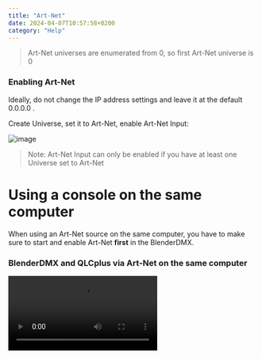 ```yaml
---
title: "Art-Net"
date: 2024-04-07T10:57:58+0200
category: "Help"
---
```

> Art-Net universes are enumerated from 0, so first Art-Net universe is 0

### Enabling Art-Net

Ideally, do not change the IP address settings and leave it at the default 0.0.0.0 .

Create Universe, set it to Art-Net, enable Art-Net Input:

![image](../media/enable_artnet.png)

> Note: Art-Net Input can only be enabled if you have at least one Universe set to Art-Net

# Using a console on the same computer

When using an Art-Net source on the same computer, you have to make sure to start and enable Art-Net **first** in the BlenderDMX.

### BlenderDMX and QLCplus via Art-Net on the same computer

<video src="https://github.com/open-stage/blender-dmx/assets/3680926/17bf5c20-35fe-4e11-8122-0f58e46398e7" controls="controls" >

